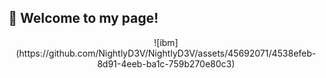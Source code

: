 ## 👋 Welcome to my page!
<div id="header" align="center">
  ![ibm](https://github.com/NightlyD3V/NightlyD3V/assets/45692071/4538efeb-8d91-4eeb-ba1c-759b270e80c3)
</div>


<!--
**NightlyD3V/NightlyD3V** is a ✨ _special_ ✨ repository because its `README.md` (this file) appears on your GitHub profile.

Here are some ideas to get you started:

- 🔭 I’m currently working on ...
- 🌱 I’m currently learning ...
- 👯 I’m looking to collaborate on ...
- 🤔 I’m looking for help with ...
- 💬 Ask me about ...
- 📫 How to reach me: ...
- 😄 Pronouns: ...
- ⚡ Fun fact: ...
-->

